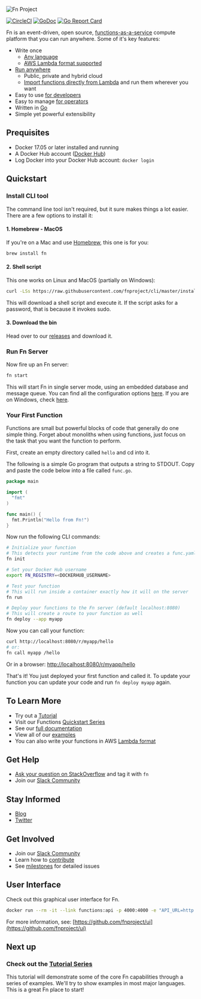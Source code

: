 ![Fn Project](http://fnproject.io/images/fn-300x125.png)

[![CircleCI](https://circleci.com/gh/fnproject/fn.svg?style=svg&circle-token=6a62ac329bc5b68b484157fbe88df7612ffd9ea0)](https://circleci.com/gh/fnproject/fn) [![GoDoc](https://godoc.org/github.com/fnproject/fn?status.svg)](https://godoc.org/github.com/fnproject/fn)
[![Go Report Card](https://goreportcard.com/badge/github.com/fnproject/fn)](https://goreportcard.com/report/github.com/fnproject/fn)

Fn is an event-driven, open source, [functions-as-a-service](docs/serverless.md) compute
platform that you can run anywhere. Some of it's key features:

* Write once
  * [Any language](docs/faq.md#which-languages-are-supported)
  * [AWS Lambda format supported](docs/lambda/README.md)
* [Run anywhere](docs/faq.md#where-can-i-run-functions)
  * Public, private and hybrid cloud
  * [Import functions directly from Lambda](docs/lambda/import.md) and run them wherever you want
* Easy to use [for developers](docs/README.md#for-developers)
* Easy to manage [for operators](docs/README.md#for-operators)
* Written in [Go](https://golang.org)
* Simple yet powerful extensibility


## Prequisites

* Docker 17.05 or later installed and running
* A Docker Hub account ([Docker Hub](https://hub.docker.com/))
* Log Docker into your Docker Hub account: `docker login`

## Quickstart

### Install CLI tool

The command line tool isn't required, but it sure makes things a lot easier. There are a few options to install it:

#### 1. Homebrew - MacOS

If you're on a Mac and use [Homebrew](https://brew.sh/), this one is for you:

```sh
brew install fn
```

#### 2. Shell script

This one works on Linux and MacOS (partially on Windows):

```sh
curl -LSs https://raw.githubusercontent.com/fnproject/cli/master/install | sh
```

This will download a shell script and execute it. If the script asks for a password, that is because it invokes sudo.

#### 3. Download the bin

Head over to our [releases](https://github.com/fnproject/cli/releases) and download it.

### Run Fn Server

Now fire up an Fn server:

```sh
fn start
```

This will start Fn in single server mode, using an embedded database and message queue. You can find all the
configuration options [here](docs/operating/options.md). If you are on Windows, check [here](docs/operating/windows.md).

### Your First Function

Functions are small but powerful blocks of code that generally do one simple thing. Forget about monoliths when using functions, just focus on the task that you want the function to perform.

First, create an empty directory called `hello` and cd into it.

The following is a simple Go program that outputs a string to STDOUT. Copy and paste the code below into a file called `func.go`.

```go
package main

import (
  "fmt"
)

func main() {
  fmt.Println("Hello from Fn!")
}
```

Now run the following CLI commands:

```sh
# Initialize your function
# This detects your runtime from the code above and creates a func.yaml
fn init

# Set your Docker Hub username
export FN_REGISTRY=<DOCKERHUB_USERNAME>

# Test your function
# This will run inside a container exactly how it will on the server
fn run

# Deploy your functions to the Fn server (default localhost:8080)
# This will create a route to your function as well
fn deploy --app myapp
```

Now you can call your function:

```sh
curl http://localhost:8080/r/myapp/hello
# or:
fn call myapp /hello
```

Or in a browser: [http://localhost:8080/r/myapp/hello](http://localhost:8080/r/myapp/hello)

That's it! You just deployed your first function and called it. To update your function
you can update your code and run `fn deploy myapp` again.

## To Learn More

* Try out a [Tutorial](../tutorials/README.md) 
* Visit our Functions [Quickstart Series](examples/tutorial/)
* See our [full documentation](docs/README.md)
* View all of our [examples](/examples)
* You can also write your functions in AWS [Lambda format](docs/lambda/README.md)

## Get Help

* [Ask your question on StackOverflow](https://stackoverflow.com/questions/tagged/fn) and tag it with `fn`
* Join our [Slack Community](https://join.slack.com/t/fnproject/shared_invite/MjIwNzc5MTE4ODg3LTE1MDE0NTUyNTktYThmYmRjZDUwOQ)

## Stay Informed

* [Blog](https://medium.com/fnproject)
* [Twitter](https://twitter.com/fnproj)

## Get Involved

* Join our [Slack Community](https://join.slack.com/t/fnproject/shared_invite/MjIwNzc5MTE4ODg3LTE1MDE0NTUyNTktYThmYmRjZDUwOQ)
* Learn how to [contribute](CONTRIBUTING.md)
* See [milestones](https://github.com/fnproject/fn/milestones) for detailed issues

## User Interface

Check out this graphical user interface for Fn.

```sh
docker run --rm -it --link functions:api -p 4000:4000 -e "API_URL=http://api:8080" fnproject/ui
```

For more information, see: [https://github.com/fnproject/ui](https://github.com/fnproject/ui)

## Next up

### Check out the [Tutorial Series](examples/tutorial/)

This tutorial will demonstrate some of the core Fn capabilities through a series of examples. We'll try to show examples in most major languages. This is a great Fn place to start!
